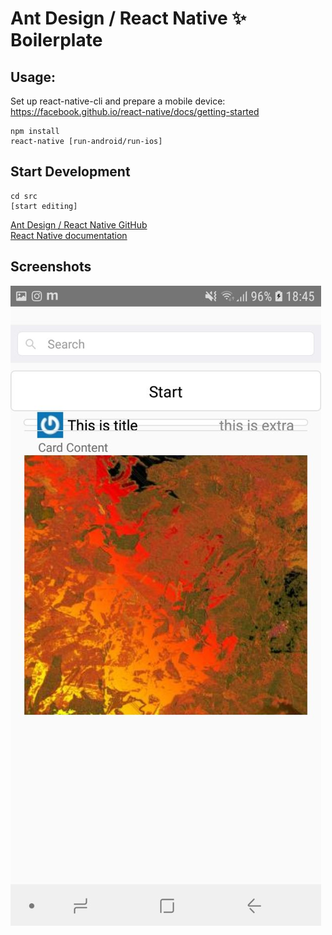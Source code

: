 # Ant Design / React Native ✨<br> Boilerplate

## Usage:
Set up react-native-cli and prepare a mobile device:<br>
https://facebook.github.io/react-native/docs/getting-started


```
npm install
react-native [run-android/run-ios]

```

## Start Development

```
cd src
[start editing]

```

[Ant Design / React Native GitHub](https://github.com/ant-design/ant-design-mobile-rn)<br>
[React Native documentation](https://facebook.github.io/react-native/docs/tutorial)

## Screenshots
![Alt text](./screenshots/1.jpg)